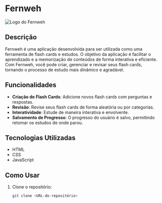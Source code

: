 # Fernweh

![Logo do Fernweh](https://ibb.co/pZ4PgPz)

## Descrição

Fernweh é uma aplicação desenvolvida para ser utilizada como uma ferramenta de flash cards e estudos. O objetivo da aplicação é facilitar o aprendizado e a memorização de conteúdos de forma interativa e eficiente. Com Fernweh, você pode criar, gerenciar e revisar seus flash cards, tornando o processo de estudo mais dinâmico e agradável.

## Funcionalidades

- **Criação de Flash Cards**: Adicione novos flash cards com perguntas e respostas.
- **Revisão**: Revise seus flash cards de forma aleatória ou por categorias.
- **Interatividade**: Estude de maneira interativa e envolvente.
- **Salvamento de Progresso**: O progresso do usuário é salvo, permitindo retomar os estudos de onde parou.

## Tecnologias Utilizadas

- HTML
- CSS
- JavaScript

## Como Usar

1. Clone o repositório:
   ```bash
   git clone <URL-do-repositório>
